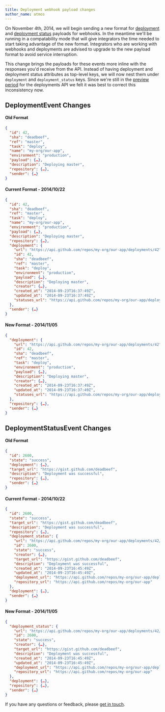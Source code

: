 ```yaml
---
title: Deployment webhook payload changes
author_name: atmos
---
```


On November 4th, 2014, we will begin sending a new format for [deployment][1] and [deployment status][2] payloads for webhooks. In the meantime we'll be running in a compatability mode that will give integrators the time needed to start taking advantage of the new format. Integrators who are working with webhooks and deployments are advised to upgrade to the new payload format to avoid service interruption.

This change brings the payloads for these events more inline with the responses you'd receive from the API. Instead of having deployment and deployment status attributes as top-level keys, we will now nest them under `deployment` and `deployment_status` keys. Since we're still in the [preview period][3] for the deployments API we felt it was best to correct this inconsistency now.

## DeploymentEvent Changes

#### Old Format

``` json
{
  "id": 42,
  "sha": "deadbeef",
  "ref": "master",
  "task": "deploy",
  "name": "my-org/our-app",
  "environment": "production",
  "payload": {…},
  "description": "Deploying master",
  "repository": {…},
  "sender": {…}
}
```

#### Current Format - 2014/10/22

``` json
{
  "id": 42,
  "sha": "deadbeef",
  "ref": "master",
  "task": "deploy",
  "name": "my-org/our-app",
  "environment": "production",
  "payload": {…},
  "description": "Deploying master",
  "repository": {…},
  "deployment": {
    "url": "https://api.github.com/repos/my-org/our-app/deployments/42",
    "id": 42,
    "sha": "deadbeef",
    "ref": "master",
    "task": "deploy",
    "environment": "production",
    "payload": {…},
    "description": "Deploying master",
    "creator": {…},
    "created_at": "2014-09-23T16:37:49Z",
    "updated_at": "2014-09-23T16:37:49Z",
    "statuses_url": "https://api.github.com/repos/my-org/our-app/deployments/42/statuses"
  },
  "sender": {…}
}
```

#### New Format - 2014/11/05

``` json
{
  "deployment": {
    "url": "https://api.github.com/repos/my-org/our-app/deployments/42",
    "id": 42,
    "sha": "deadbeef",
    "ref": "master",
    "task": "deploy",
    "environment": "production",
    "payload": {…},
    "description": "Deploying master",
    "creator": {…},
    "created_at": "2014-09-23T16:37:49Z",
    "updated_at": "2014-09-23T16:37:49Z",
    "statuses_url": "https://api.github.com/repos/my-org/our-app/deployments/42/statuses"
  },
  "repository": {…},
  "sender": {…}
}
```

## DeploymentStatusEvent Changes

#### Old Format

``` json
{
  "id": 2600,
  "state": "success",
  "deployment": {…},
  "target_url": "https://gist.github.com/deadbeef",
  "description": "Deployment was successful",
  "repository": {…},
  "sender": {…}
}
```

#### Current Format - 2014/10/22

``` json
{
  "id": 2600,
  "state": "success",
  "target_url": "https://gist.github.com/deadbeef",
  "description": "Deployment was successful",
  "repository": {…},
  "deployment_status": {
    "url": "https://api.github.com/repos/my-org/our-app/deployments/42/statuses2600",
    "id": 2600,
    "state": "success",
    "creator": {…},
    "target_url": "https://gist.github.com/deadbeef",
    "description": "Deployment was successful",
    "created_at": "2014-09-23T16:45:49Z",
    "updated_at": "2014-09-23T16:45:49Z",
    "deployment_url": "https://api.github.com/repos/my-org/our-app/deployments/42",
    "repository_url": "https://api.github.com/repos/my-org/our-app"
  },
  "deployment": {…},
  "sender": {…}
}
```

#### New Format - 2014/11/05

``` json
{
  "deployment_status": {
    "url": "https://api.github.com/repos/my-org/our-app/deployments/42/statuses2600",
    "id": 2600,
    "state": "success",
    "creator": {…},
    "target_url": "https://gist.github.com/deadbeef",
    "description": "Deployment was successful",
    "created_at": "2014-09-23T16:45:49Z",
    "updated_at": "2014-09-23T16:45:49Z",
    "deployment_url": "https://api.github.com/repos/my-org/our-app/deployments/42",
    "repository_url": "https://api.github.com/repos/my-org/our-app"
  },
  "deployment": {…},
  "repository": {…},
  "sender": {…}
}
```

If you have any questions or feedback, please [get in touch][get-in-touch].

[1]: https://developer.github.com/v3/activity/events/types/#deploymentevent
[2]: https://developer.github.com/v3/activity/events/types/#deploymentstatusevent
[3]: https://developer.github.com/changes/2014-01-09-preview-the-new-deployments-api/
[get-in-touch]: https://github.com/contact?form[subject]=Deployments+API
